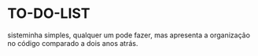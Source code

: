 # TO-DO-LIST

sisteminha simples, qualquer um pode fazer, mas apresenta a organização no código comparado a dois anos atrás.
